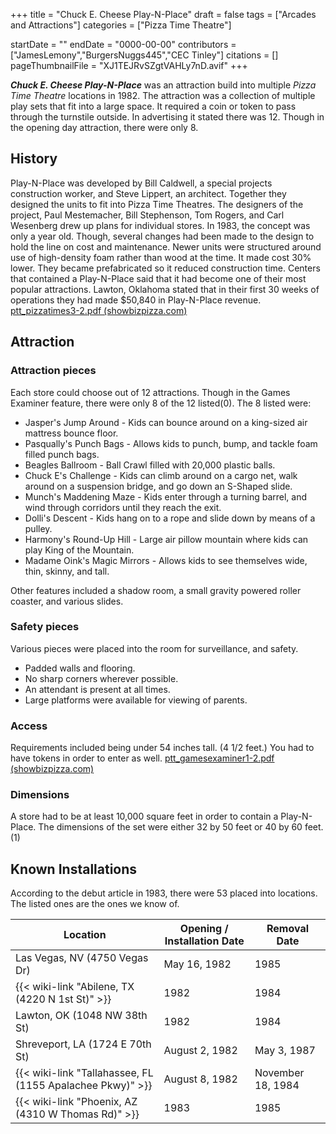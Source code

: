 +++
title = "Chuck E. Cheese Play-N-Place"
draft = false
tags = ["Arcades and Attractions"]
categories = ["Pizza Time Theatre"]


startDate = ""
endDate = "0000-00-00"
contributors = ["JamesLemony","BurgersNuggs445","CEC Tinley"]
citations = []
pageThumbnailFile = "XJ1TEJRvSZgtVAHLy7nD.avif"
+++

***Chuck E. Cheese Play-N-Place*** was an attraction build into multiple *Pizza Time Theatre* locations in 1982. The attraction was a collection of multiple play sets that fit into a large space. It required a coin or token to pass through the turnstile outside. In advertising it stated there was 12. Though in the opening day attraction, there were only 8.

## History

Play-N-Place was developed by Bill Caldwell, a special projects construction worker, and Steve Lippert, an architect. Together they designed the units to fit into Pizza Time Theatres. The designers of the project, Paul Mestemacher, Bill Stephenson, Tom Rogers, and Carl Wesenberg drew up plans for individual stores. In 1983, the concept was only a year old. Though, several changes had been made to the design to hold the line on cost and maintenance. Newer units were structured around use of high-density foam rather than wood at the time. It made cost 30% lower. They became prefabricated so it reduced construction time. Centers that contained a Play-N-Place said that it had become one of their most popular attractions. Lawton, Oklahoma stated that in their first 30 weeks of operations they had made $50,840 in Play-N-Place revenue. [ptt\_pizzatimes3-2.pdf (showbizpizza.com)](http://showbizpizza.com/info/documents/ptt/ptt_pizzatimes3-2.pdf)

## Attraction

### Attraction pieces

Each store could choose out of 12 attractions. Though in the Games Examiner feature, there were only 8 of the 12 listed(0). The 8 listed were:

- Jasper's Jump Around - Kids can bounce around on a king-sized air mattress bounce floor.
- Pasqually's Punch Bags - Allows kids to punch, bump, and tackle foam filled punch bags.
- Beagles Ballroom - Ball Crawl filled with 20,000 plastic balls.
- Chuck E's Challenge - Kids can climb around on a cargo net, walk around on a suspension bridge, and go down an S-Shaped slide.
- Munch's Maddening Maze - Kids enter through a turning barrel, and wind through corridors until they reach the exit.
- Dolli's Descent - Kids hang on to a rope and slide down by means of a pulley.
- Harmony's Round-Up Hill - Large air pillow mountain where kids can play King of the Mountain.
- Madame Oink's Magic Mirrors - Allows kids to see themselves wide, thin, skinny, and tall.

Other features included a shadow room, a small gravity powered roller coaster, and various slides.

### Safety pieces

Various pieces were placed into the room for surveillance, and safety.

- Padded walls and flooring.
- No sharp corners wherever possible.
- An attendant is present at all times.
- Large platforms were available for viewing of parents.

### Access

Requirements included being under 54 inches tall. (4 1/2 feet.) You had to have tokens in order to enter as well. [ptt\_gamesexaminer1-2.pdf (showbizpizza.com)](http://showbizpizza.com/info/documents/ptt/ptt_gamesexaminer1-2.pdf)

### Dimensions

A store had to be at least 10,000 square feet in order to contain a Play-N-Place. The dimensions of the set were either 32 by 50 feet or 40 by 60 feet. (1)

## Known Installations

According to the debut article in 1983, there were 53 placed into locations. The listed ones are the ones we know of.

| Location                                                        | Opening / Installation Date | Removal Date      |
|-----------------------------------------------------------------|-----------------------------|-------------------|
| Las Vegas, NV (4750 Vegas Dr)                                   | May 16, 1982                | 1985              |
| {{< wiki-link "Abilene, TX (4220 N 1st St)" >}}           | 1982                        | 1984              |
| Lawton, OK (1048 NW 38th St)                                    | 1982                        | 1984              |
| Shreveport, LA (1724 E 70th St)                                 | August 2, 1982              | May 3, 1987       |
| {{< wiki-link "Tallahassee, FL (1155 Apalachee Pkwy)" >}} | August 8, 1982              | November 18, 1984 |
| {{< wiki-link "Phoenix, AZ (4310 W Thomas Rd)" >}}        | 1983                        | 1985              |